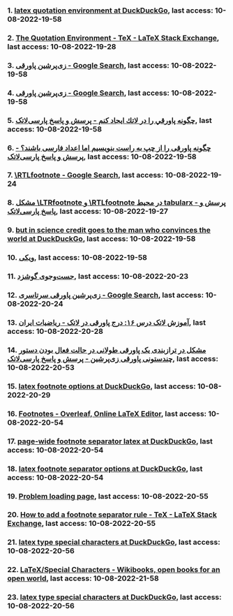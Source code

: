 ### 1. [latex quotation environment at DuckDuckGo](https://duckduckgo.com/?t=ffab&q=latex+quotation+environment&atb=v342-1&ia=web), last access: 10-08-2022-19-58
### 2. [The Quotation Environment - TeX - LaTeX Stack Exchange](https://tex.stackexchange.com/questions/391726/the-quotation-environment), last access: 10-08-2022-19-28
### 3. [زی‌پرشین پاورقی - Google Search](https://www.google.com/search?sxsrf=ALiCzsaNWuuqn9YTNT_tfMObYqAs2bvBbQ:1665244372682&q=%D8%B2%DB%8C%E2%80%8C%D9%BE%D8%B1%D8%B4%DB%8C%D9%86+%D9%BE%D8%A7%D9%88%D8%B1%D9%82%DB%8C&spell=1&sa=X&ved=2ahUKEwimybDa_tD6AhXzhv0HHRH8C7cQBSgAegQIBxAB&biw=1294&bih=656&dpr=1), last access: 10-08-2022-19-58
### 4. [زی‌پرشین پاورقی - Google Search](https://www.google.com/search?q=%D8%B2%DB%8C%E2%80%8C%D9%BE%D8%B1%D8%B4%DB%8C%D9%86+%D9%BE%D8%A7%D9%88%D8%B1%D9%82%DB%8C&biw=1294&bih=656&sxsrf=ALiCzsYwF8nndqcBilOZwQ5N_nKn9roQBQ:1665244375126&source=lnms&tbm=isch&sa=X&ved=2ahUKEwif7MXb_tD6AhWnh_0HHVGtCysQ_AUoAXoECAIQAw), last access: 10-08-2022-19-58
### 5. [چگونه پاورقي را در لاتك ايجاد كنم - پرسش و پاسخ پارسی‌لاتک](http://qa.parsilatex.com/5311/%DA%86%DA%AF%D9%88%D9%86%D9%87-%D9%BE%D8%A7%D9%88%D8%B1%D9%82%D9%8A-%D8%B1%D8%A7-%D8%AF%D8%B1-%D9%84%D8%A7%D8%AA%D9%83-%D8%A7%D9%8A%D8%AC%D8%A7%D8%AF-%D9%83%D9%86%D9%85), last access: 10-08-2022-19-58
### 6. [چگونه پاورقی را از چپ به راست بنویسیم اما اعداد فارسی باشند؟ - پرسش و پاسخ پارسی‌لاتک](http://qa.parsilatex.com/32114/%DA%86%DA%AF%D9%88%D9%86%D9%87-%D9%BE%D8%A7%D9%88%D8%B1%D9%82%DB%8C-%D8%B1%D8%A7-%D8%A7%D8%B2-%DA%86%D9%BE-%D8%A8%D9%87-%D8%B1%D8%A7%D8%B3%D8%AA-%D8%A8%D9%86%D9%88%DB%8C%D8%B3%DB%8C%D9%85-%D8%A7%D9%85%D8%A7-%D8%A7%D8%B9%D8%AF%D8%A7%D8%AF-%D9%81%D8%A7%D8%B1%D8%B3%DB%8C-%D8%A8%D8%A7%D8%B4%D9%86%D8%AF%D8%9F), last access: 10-08-2022-19-58
### 7. [\RTLfootnote - Google Search](https://www.google.com/search?channel=fs&client=ubuntu&q=%5CRTLfootnote), last access: 10-08-2022-19-24
### 8. [مشکل \LTRfootnote و \RTLfootnote در محیط tabularx - پرسش و پاسخ پارسی‌لاتک](http://qa.parsilatex.com/285/%D9%85%D8%B4%DA%A9%D9%84-ltrfootnote-%D9%88-rtlfootnote-%D8%AF%D8%B1-%D9%85%D8%AD%DB%8C%D8%B7-tabularx), last access: 10-08-2022-19-27
### 9. [but in science credit goes to the man who convinces the world at DuckDuckGo](https://duckduckgo.com/?t=ffab&q=but+in+science+credit+goes+to+the+man+who+convinces+the+world&atb=v342-1&iax=images&ia=images), last access: 10-08-2022-19-58
### 10. [ویکی](https://wiki.apll.ir/word/index.php/%d8%b5%d9%81%d8%ad%d9%87%d9%94_%d8%a7%d8%b5%d9%84%db%8c), last access: 10-08-2022-19-58
### 11. [جست‌وجوی گوشزد](https://vajehyab.com/?q=%DA%AF%D9%88%D8%B4%D8%B2%D8%AF), last access: 10-08-2022-20-23
### 12. [زی‌پرشین پاورقی سرتاسری - Google Search](https://www.google.com/search?q=%D8%B2%DB%8C%E2%80%8C%D9%BE%D8%B1%D8%B4%DB%8C%D9%86+%D9%BE%D8%A7%D9%88%D8%B1%D9%82%DB%8C+%D8%B3%D8%B1%D8%AA%D8%A7%D8%B3%D8%B1%DB%8C&source=lmns&bih=656&biw=1294&client=ubuntu&hs=mSw&hl=en&sa=X&ved=2ahUKEwjX0MbEjNH6AhVdhc4BHWROA04Q_AUoAHoECAEQAA), last access: 10-08-2022-20-24
### 13. [آموزش لاتک درس ۱۶: درج پاورقی در لاتک - ریاضیات ایران](https://irmath.com/index.php/othersections/softwares/1220-latex-learning/1358-latex-learning-lesson016), last access: 10-08-2022-20-28
### 14. [مشکل در ترازبندی یک پاورقی طولانی در حالت فعال بودن دستور چندستونی پاورقی زی‌پرشین - پرسش و پاسخ پارسی‌لاتک](http://qa.parsilatex.com/34876/%D8%AA%D8%B1%D8%A7%D8%B2%D8%A8%D9%86%D8%AF%DB%8C-%D9%BE%D8%A7%D9%88%D8%B1%D9%82%DB%8C-%D8%B7%D9%88%D9%84%D8%A7%D9%86%DB%8C-%D8%AD%D8%A7%D9%84%D8%AA-%D8%A8%D9%88%D8%AF%D9%86-%D8%AF%D8%B3%D8%AA%D9%88%D8%B1-%DA%86%D9%86%D8%AF%D8%B3%D8%AA%D9%88%D9%86%DB%8C-%D9%BE%D8%A7%D9%88%D8%B1%D9%82%DB%8C-%D9%BE%D8%B1%D8%B4%DB%8C%D9%86), last access: 10-08-2022-20-53
### 15. [latex footnote options at DuckDuckGo](https://duckduckgo.com/?t=ffab&q=latex+footnote+options&atb=v342-1&ia=web), last access: 10-08-2022-20-29
### 16. [Footnotes - Overleaf, Online LaTeX Editor](https://www.overleaf.com/learn/latex/Footnotes?&nocdn=true), last access: 10-08-2022-20-54
### 17. [page-wide footnote separator latex at DuckDuckGo](https://duckduckgo.com/?t=ffab&q=page-wide+footnote+separator+latex&atb=v342-1&ia=web), last access: 10-08-2022-20-54
### 18. [latex footnote separator options at DuckDuckGo](https://duckduckgo.com/?q=latex+footnote+separator+options&kp=1&t=ffab&atb=v342-1&ia=web), last access: 10-08-2022-20-54
### 19. [Problem loading page](https://latex.org/forum/viewtopic.php?t=22476), last access: 10-08-2022-20-55
### 20. [How to add a footnote separator rule - TeX - LaTeX Stack Exchange](https://tex.stackexchange.com/questions/214644/how-to-add-a-footnote-separator-rule), last access: 10-08-2022-20-55
### 21. [latex type special characters at DuckDuckGo](https://duckduckgo.com/?t=ffab&q=latex+type+special+characters&atb=v342-1&ia=web), last access: 10-08-2022-20-56
### 22. [LaTeX/Special Characters - Wikibooks, open books for an open world](https://en.m.wikibooks.org/wiki/LaTeX/Special_Characters), last access: 10-08-2022-21-58
### 23. [latex type special characters at DuckDuckGo](https://duckduckgo.com/?t=ffab&q=latex+type+special+characters&atb=v342-1&iax=images&ia=images&iai=https%3A%2F%2Fwww.programmersought.com%2Fimages%2F529%2Fac3199f458bc669c6b45f1b249179859.png), last access: 10-08-2022-20-56
